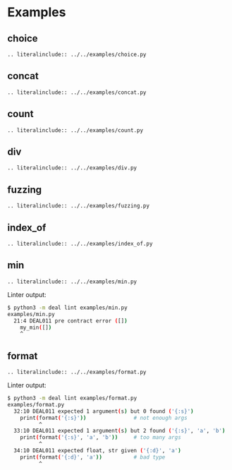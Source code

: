 # Examples

## choice

```eval_rst
.. literalinclude:: ../../examples/choice.py
```

## concat

```eval_rst
.. literalinclude:: ../../examples/concat.py
```

## count

```eval_rst
.. literalinclude:: ../../examples/count.py
```

## div

```eval_rst
.. literalinclude:: ../../examples/div.py
```

## fuzzing

```eval_rst
.. literalinclude:: ../../examples/fuzzing.py
```

## index_of

```eval_rst
.. literalinclude:: ../../examples/index_of.py
```

## min

```eval_rst
.. literalinclude:: ../../examples/min.py
```

Linter output:

```bash
$ python3 -m deal lint examples/min.py
examples/min.py
  21:4 DEAL011 pre contract error ([])
    my_min([])
    ^
```

## format

```eval_rst
.. literalinclude:: ../../examples/format.py
```

Linter output:

```bash
$ python3 -m deal lint examples/format.py
examples/format.py
  32:10 DEAL011 expected 1 argument(s) but 0 found ('{:s}')
    print(format('{:s}'))               # not enough args
          ^
  33:10 DEAL011 expected 1 argument(s) but 2 found ('{:s}', 'a', 'b')
    print(format('{:s}', 'a', 'b'))     # too many args
          ^
  34:10 DEAL011 expected float, str given ('{:d}', 'a')
    print(format('{:d}', 'a'))          # bad type
          ^
```
